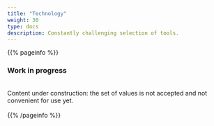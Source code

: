 ```yaml
---
title: "Technology"
weight: 30
type: docs
description: Сonstantly challenging selection of tools.
---
```


{{% pageinfo %}}
<h3>Work in progress</h3><br />
Content under construction: the set of values is not accepted and not convenient for use yet. <br /><br />
{{% /pageinfo %}}